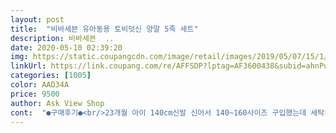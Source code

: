 ```yaml
---
layout: post 
title:  "비바세븐 유아동용 토비덧신 양말 5족 세트" 
description: 비바세븐  ..
date: 2020-05-10 02:39:20 
img: https://static.coupangcdn.com/image/retail/images/2019/05/07/15/1/1ff176a3-4b7c-412e-ac86-5f505bb84926.jpg 
linkUrl: https://link.coupang.com/re/AFFSDP?lptag=AF3600438&subid=ahnPublicAsk&pageKey=217993311&itemId=674176829&vendorItemId=4738395942&traceid=V0-113-696b6fbeef0b79ab 
categories: [1005] 
color: AAD34A 
price: 9500 
author: Ask View Shop 
cont:  "●구매후기●<br/>23개월 아이 140cm신발 신어서 140~160사이즈 구입했는데 세탁하고 건조기 돌리고 신겨봤는데<br/>건조기 돌렸더니 8개월 아가발에 딱 맞게 줄었어요.<br/> 일부러 줄어들 거 예상하고 2호로 산 거라 딱 좋네오.<br/><br/>근데 색상이 이미지만큼 밝은 색이 아니라 아쉬워요.<br/><br/>나이키 170 낙낙하게 신는 5세 여아 양말 잘 맞아요.<br/><br/>너무 꽉조이지도 않고 너무 남지도 않구요!!<br/>미끄럼방지도 처리되어있어 걱정 덜되구요<br/>빨아서 건조기 돌리면 조금 줄것같으니 딱 맞을것 같아요.<br/><br/>색감도 쨍한 원색이라 포인트되서 이쁘고<br/>적당히 이쁘게 잘 맞아요~~<br/>" 
---
```

